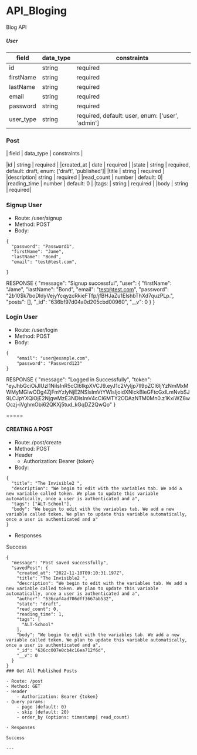 # API_Bloging
Blog API

##### User
| field  |  data_type | constraints  |
|---|---|---|
|  id |  string |  required |
|  firstName | string  |  required  |
|  lastName  |  string |  required  |
|  email     | string  |  required  |
|  password |   string |  required  |
|  user_type |  string |  required, default: user, enum: ['user', 'admin'] |


### Post
| field  |  data_type | constraints  |

|id         |  string    |  required |
|created_at |  date      |  required |
|state      | string     |  required, default: draft, enum: ['draft', 'published']|
|title      |  string    |  required  |
|description| string     |  required |
|read_count |   number   |  default: 0|
|reading_time |  number |  default: 0 |
|tags:      |  string |  required |
|body       |  string |  required|







### Signup User

- Route: /user/signup
- Method: POST
- Body: 
```
{
  "password": "Password1",
  "firstName": "Jame",
  "lastName": "Bond",
  "email": "test@test.com",
  
}
```
RESPONSE
{
  "message": "Signup successful",
  "user": {
    "firstName": "Jame",
    "lastName": "Bond",
    "email": "test@test.com",
    "password": "$2b$10$k7boDIdyVejyYcqyzcRkieFTfp/jfBHJaZu1EIshbThXd7quzPLp.",
    "posts": [],
    "_id": "636bf97d04a0d205cbd00960",
    "__v": 0
  }
}

### Login User

- Route: /user/login
- Method: POST
- Body: 
```
{
    "email": "user@example.com",
    "password": "Password123"  
}
```
RESPONSE
{
  "message": "Logged in Successfully",
  "token": "eyJhbGciOiJIUzI1NiIsInR5cCI6IkpXVCJ9.eyJ1c2VyIjp7Il9pZCI6IjYzNmMxMWMyMGIwODg4ZjFmYzIyNjE2NSIsImVtYWlsIjoidXNlckBleGFtcGxlLmNvbSJ9LCJpYXQiOjE2NjgwMzE3NDIsImV4cCI6MTY2ODAzNTM0Mn0.z1KxiWZ8wOczj-iVghmObi62QKXj5tud_kGqDZ2QwQo"
}

=====
#### CREATING A POST
- Route: /post/create
- Method: POST
- Header
    - Authorization: Bearer {token}
- Body: 
```
{
  "title": "The Invisible2 ",
  "description": "We begin to edit with the variables tab. We add a new variable called token. We plan to update this variable automatically, once a user is authenticated and a",
  "tags": ["ALT-School"],
  "body": "We begin to edit with the variables tab. We add a new variable called token. We plan to update this variable automatically, once a user is authenticated and a"
}
```

- Responses

Success
```
{
  "message": "Post saved successfully",
  "savedPost": {
    "created_at": "2022-11-10T09:10:31.197Z",
    "title": "The Invisible2 ",
    "description": "We begin to edit with the variables tab. We add a new variable called token. We plan to update this variable automatically, once a user is authenticated and a",
    "author": "636caf4ad706dff3667ab532",
    "state": "draft",
    "read_count": 0,
    "reading_time": 1,
    "tags": [
      "ALT-School"
    ],
    "body": "We begin to edit with the variables tab. We add a new variable called token. We plan to update this variable automatically, once a user is authenticated and a",
    "_id": "636cc007e0cb4c16ea712f6d",
    "__v": 0
  }
}
### Get All Published Posts

- Route: /post
- Method: GET
- Header
    - Authorization: Bearer {token}
- Query params: 
    - page (default: 0)
    - skip (default: 20)
    - order_by (options: timestamp| read_count)

- Responses

Success
```

```
---
